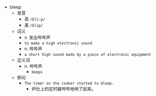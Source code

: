 - bleep
  - 发音
    - 英 `/bliːp/`
    - 美 `/blip/`
  - 词义
    - v. 发出哔哔声
    - `to make a high electronic sound`
    - n. 哔哔声
    - `a short high sound made by a piece of electronic equipment`
  - 近义词
    - n. 哔哔声
      - `beeps`
  - 例句
    - `The timer on the cooker started to bleep.`
      - 炉灶上的定时器哔哔地响了起来。


